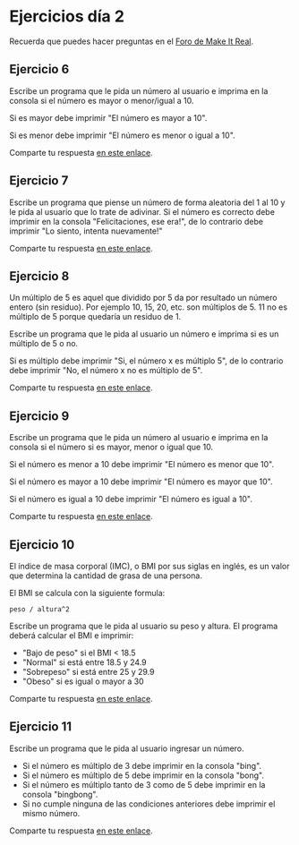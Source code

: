 # Ejercicios día 2

Recuerda que puedes hacer preguntas en el [Foro de Make It Real](https://foro.makeitreal.camp/c/intro-javascript-sept-2022/).

## Ejercicio 6

Escribe un programa que le pida un número al usuario e imprima en la consola si el número es mayor o menor/igual a 10.

Si es mayor debe imprimir "El número es mayor a 10".

Si es menor debe imprimir "El número es menor o igual a 10".

Comparte tu respuesta [en este enlace](https://foro.makeitreal.camp/t/respuestas-ejercicio-6-js-septiembre-2022/6072).

## Ejercicio 7

Escribe un programa que piense un número de forma aleatoria del 1 al 10 y le pida al usuario que lo trate de adivinar. Si el número es correcto debe imprimir en la consola "Felicitaciones, ese era!", de lo contrario debe imprimir "Lo siento, intenta nuevamente!"

Comparte tu respuesta [en este enlace](https://foro.makeitreal.camp/t/respuestas-ejercicio-7-js-septiembre-2022/6074).

## Ejercicio 8

Un múltiplo de 5 es aquel que dividido por 5 da por resultado un número entero (sin residuo). Por ejemplo 10, 15, 20, etc. son múltiplos de 5. 11 no es múltiplo de 5 porque quedaría un residuo de 1.

Escribe un programa que le pida al usuario un número e imprima si es un múltiplo de 5 o no.

Si es múltiplo debe imprimir "Si, el número x es múltiplo 5", de lo contrario debe imprimir "No, el número x no es múltiplo de 5".

Comparte tu respuesta [en este enlace](https://foro.makeitreal.camp/t/respuestas-ejercicio-8-js-septiembre-2022/6076).

## Ejercicio 9

Escribe un programa que le pida un número al usuario e imprima en la consola si el número si es mayor, menor o igual que 10.

Si el número es menor a 10 debe imprimir "El número es menor que 10".

Si el número es mayor a 10 debe imprimir "El número es mayor que 10".

Si el número es igual a 10 debe imprimir "El número es igual a 10".

Comparte tu respuesta [en este enlace](https://foro.makeitreal.camp/t/respuestas-ejercicio-9-js-septiembre-2022/6077).

## Ejercicio 10


El índice de masa corporal (IMC), o BMI por sus siglas en inglés, es un valor que determina la cantidad de grasa de una persona.

El BMI se calcula con la siguiente formula:

```
peso / altura^2
```

Escribe un programa que le pida al usuario su peso y altura. El programa deberá calcular el BMI e imprimir:

* "Bajo de peso" si el BMI < 18.5
* "Normal" si está entre 18.5 y 24.9
* "Sobrepeso" si está entre 25 y 29.9
* "Obeso" si es igual o mayor a 30

Comparte tu respuesta [en este enlace](https://foro.makeitreal.camp/t/respuestas-ejercicio-10-js-septiembre-2022/6078).

## Ejercicio 11

Escribe un programa que le pida al usuario ingresar un número.

* Si el número es múltiplo de 3 debe imprimir en la consola "bing".
* Si el número es múltiplo de 5 debe imprimir en la consola "bong".
* Si el número es múltiplo tanto de 3 como de 5 debe imprimir en la consola "bingbong".
* Si no cumple ninguna de las condiciones anteriores debe imprimir el mismo número.

Comparte tu respuesta [en este enlace](https://foro.makeitreal.camp/t/respuestas-ejercicio-11-js-septiembre-2022/6080).
